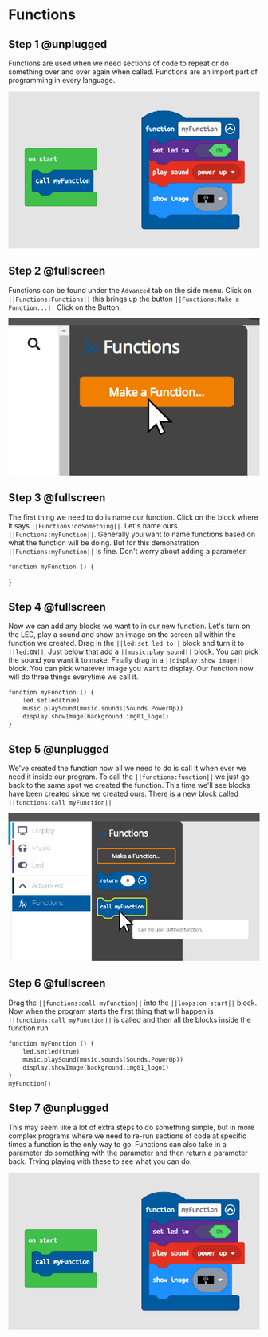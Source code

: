# Functions

## Step 1 @unplugged

Functions are used when we need sections of code to repeat or do something over and over again when called. Functions are an import part of programming in every language. 

![BrainPad Function](docs/static/images/function.jpg)

## Step 2 @fullscreen

Functions can be found under the `Advanced` tab on the side menu. Click on ``||Functions:Functions||`` this brings up the button ``||Functions:Make a Function...||`` Click on the Button. 

![BrainPad Function](docs/static/images/make-function.jpg)

## Step 3 @fullscreen

The first thing we need to do is name our function. Click on the block where it says ``||Functions:doSomething||``. Let's name ours ``||Functions:myFunction||``. Generally you want to name functions based on what the function will be doing. But for this demonstration ``||Functions:myFunction||`` is fine. 
Don't worry about adding a parameter. 

```blocks
function myFunction () {
	
}
```
## Step 4 @fullscreen

Now we can add any blocks we want to in our new function. Let's turn on the LED, play a sound and show an image on the screen all within the function we created. Drag in the ``||led:set led to||`` block and turn it to ``||led:ON||``. Just below that add a ``||music:play sound||`` block. You can pick the sound you want it to make. 
Finally drag in a ``||display:show image||`` block. You can pick whatever image you want to display. Our function now will do three things everytime we call it.

```blocks
function myFunction () {
    led.setled(true)
    music.playSound(music.sounds(Sounds.PowerUp))
    display.showImage(background.img01_logo1)
}
```
## Step 5 @unplugged

We've created the function now all we need to do is call it when ever we need it inside our program. To call the ``||functions:function||`` we just go back to the same spot we created the function. This time
we'll see blocks have been created since we created ours. There is a new block called ``||functions:call myFunction||``

![BrainPad Function](docs/static/images/callFunction.jpg)

## Step 6 @fullscreen

Drag the ``||functions:call myFunction||`` into the ``||loops:on start||`` block. Now when the program starts the first thing that will happen is ``||functions:call myFunction||``  is called and 
then all the blocks inside the function run. 

```blocks
function myFunction () {
    led.setled(true)
    music.playSound(music.sounds(Sounds.PowerUp))
    display.showImage(background.img01_logo1)
}
myFunction()
```
## Step 7 @unplugged

This may seem like a lot of extra steps to do something simple, but in more complex programs where we need to re-run sections of code at specific times a function is the only way to go. 
Functions can also take in a parameter do something with the parameter and then return a parameter back. Trying playing with these to see what you can do.  

![BrainPad Function](docs/static/images/function.jpg)